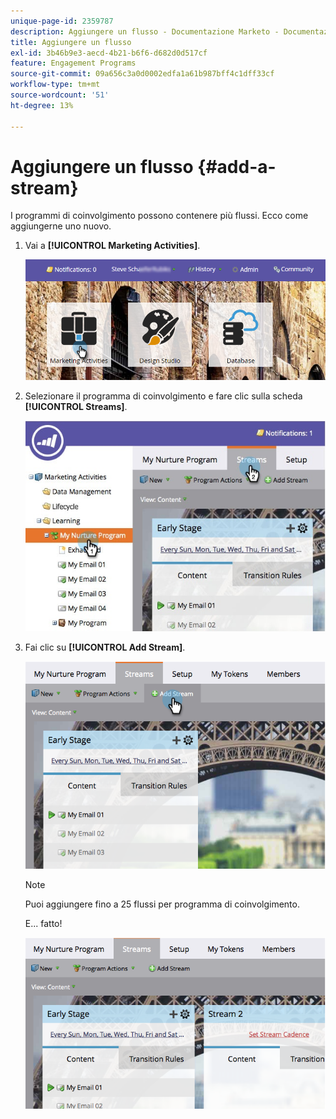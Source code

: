 ```yaml
---
unique-page-id: 2359787
description: Aggiungere un flusso - Documentazione Marketo - Documentazione del prodotto
title: Aggiungere un flusso
exl-id: 3b46b9e3-aecd-4b21-b6f6-d682d0d517cf
feature: Engagement Programs
source-git-commit: 09a656c3a0d0002edfa1a61b987bff4c1dff33cf
workflow-type: tm+mt
source-wordcount: '51'
ht-degree: 13%

---
```


# Aggiungere un flusso {#add-a-stream}

I programmi di coinvolgimento possono contenere più flussi. Ecco come aggiungerne uno nuovo.

1. Vai a **[!UICONTROL Marketing Activities]**.

   ![](assets/login-marketing-activities-2.png)

1. Selezionare il programma di coinvolgimento e fare clic sulla scheda **[!UICONTROL Streams]**.

   ![](assets/streamstablifecycle.jpg)

1. Fai clic su **[!UICONTROL Add Stream]**.

   ![](assets/image2014-9-15-16-3a56-3a23.png)

   >[!NOTE]
   >
   >Puoi aggiungere fino a 25 flussi per programma di coinvolgimento.

   E... fatto!

   ![](assets/image2014-9-15-16-3a56-3a27.png)
